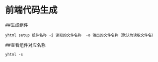 # 前端代码生成

##生成组件
```
yhtml setup 组件名称 -i 读取的文件名称  -o 输出的文件名称（默认为读取文件名）
```
##查看组件对应名称
```
yhtml -s
```